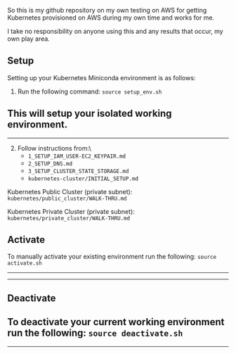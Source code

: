 So this is my github repository on my own testing on AWS for getting Kubernetes provisioned on AWS during my own time and works for me.

I take no responsibility on anyone using this and any results that occur, my own play area.


## Setup
Setting up your Kubernetes Miniconda environment is as follows:

1) Run the following command:
`source setup_env.sh`

This will setup your isolated working environment.
---
---

2) Follow instructions from:\
   - `1_SETUP_IAM_USER-EC2_KEYPAIR.md`
   - `2_SETUP_DNS.md`
   - `3_SETUP_CLUSTER_STATE_STORAGE.md`
   - `kubernetes-cluster/INITIAL_SETUP.md`


Kubernetes Public Cluster (private subnet):\
`kubernetes/public_cluster/WALK-THRU.md`

Kubernetes Private Cluster (private subnet):\
`kubernetes/private_cluster/WALK-THRU.md`


## Activate
To manually activate your existing environment run the following:
`source activate.sh`

---
---
## Deactivate
To deactivate your current working environment run the following:
`source deactivate.sh`
---
---
